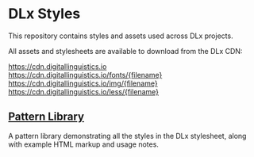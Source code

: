 # DLx Styles

This repository contains styles and assets used across DLx projects.

All assets and stylesheets are available to download from the DLx CDN:

https://cdn.digitallinguistics.io
https://cdn.digitallinguistics.io/fonts/{filename}
https://cdn.digitallinguistics.io/img/{filename}
https://cdn.digitallinguistics.io/less/{filename}

## [Pattern Library][1]

A pattern library demonstrating all the styles in the DLx stylesheet, along with example HTML markup and usage notes.

[1]: https://styles.digitallinguistics.io
